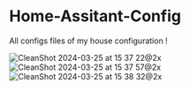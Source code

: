 # Home-Assitant-Config
All configs files of my house configuration !

![CleanShot 2024-03-25 at 15 37 22@2x](https://github.com/SchtroumpfDev/Home-Assitant-Config/assets/45524200/425e95ff-fafa-4961-aa1f-1211c6f5c9da)
![CleanShot 2024-03-25 at 15 37 57@2x](https://github.com/SchtroumpfDev/Home-Assitant-Config/assets/45524200/a1d42349-ec08-4399-82c8-9fb1ef704261)
![CleanShot 2024-03-25 at 15 38 32@2x](https://github.com/SchtroumpfDev/Home-Assitant-Config/assets/45524200/2e3ce1ec-77bd-48c6-8ff7-59490029fa6a)


